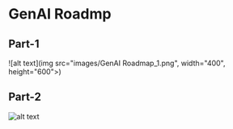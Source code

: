 # GenAI Roadmp

## Part-1

![alt text](img src="images/GenAI Roadmap_1.png", width="400", height="600">)

## Part-2

![alt text](<img src="images/GenAI Roadmap_2.png", width="400", height="600">)